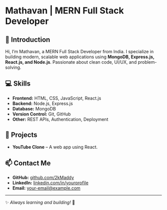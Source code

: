 # Mathavan | MERN Full Stack Developer

## 👋 Introduction
Hi, I’m Mathavan, a MERN Full Stack Developer from India. I specialize in building modern, scalable web applications using **MongoDB, Express.js, React.js, and Node.js**. Passionate about clean code, UI/UX, and problem-solving.

## 💻 Skills
- **Frontend:** HTML, CSS, JavaScript, React.js
- **Backend:** Node.js, Express.js
- **Database:** MongoDB
- **Version Control:** Git, GitHub
- **Other:** REST APIs, Authentication, Deployment

## 🚀 Projects
- **YouTube Clone** – A web app using React.

## 📫 Contact Me
- **GitHub:** [github.com/2kMaddy](#)
- **LinkedIn:** [linkedin.com/in/yourprofile](#)
- **Email:** your-email@example.com

---

✨ *Always learning and building!* 🚀

